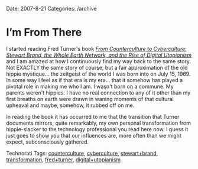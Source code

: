 Date: 2007-8-21
Categories: /archive

# I’m From There

I started reading Fred Turner's book <i><a href="http://www.librarything.com/work.php?book=19843162">From Counterculture to Cyberculture: Stewart Brand, the Whole Earth Network, and the Rise of Digital Utopianism</a></i> and I am amazed at how I continuously find my way back to the same story.  Not EXACTLY the same story of course, but a fair approximation of the old hippie mystique... the zeitgeist of the world I was born into on July 15, 1969. In some way I feel as if that era is my era... that it somehow has played a pivotal role in making me who I am.  I wasn't born on a commune.  My parents weren't hippies.  I have no real connection to any of it other than my first breaths on earth were drawn in waning moments of that cultural upheaval and maybe, somehow, it rubbed off on me.

In reading the book it has occurred to me that the transition that Turner documents mirrors, quite remarkably, my own personal transformation from hippie-slacker to the technology professional you read here now.   I guess it just goes to show you that our influences are, more often than we might expect, subconsciously gathered.

<!-- Technorati Tags Start -->
<p>Technorati Tags:
<a href="http://technorati.com/tag/counterculture" rel="tag">counterculture</a>, <a href="http://technorati.com/tag/cyberculture" rel="tag">cyberculture</a>, <a href="http://technorati.com/tag/stewart+brand" rel="tag">stewart+brand</a>, <a href="http://technorati.com/tag/transformation" rel="tag">transformation</a>, <a href="http://technorati.com/tag/fred+turner" rel="tag">fred+turner</a>, <a href="http://technorati.com/tag/digital+utopianism" rel="tag">digital+utopianism</a>
</p>
<!-- Technorati Tags End -->

